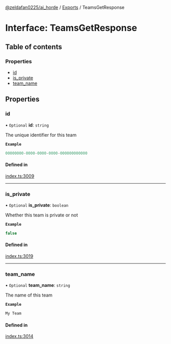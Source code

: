 [@zeldafan0225/ai_horde](../README.md) / [Exports](../modules.md) / TeamsGetResponse

# Interface: TeamsGetResponse

## Table of contents

### Properties

- [id](TeamsGetResponse.md#id)
- [is\_private](TeamsGetResponse.md#is_private)
- [team\_name](TeamsGetResponse.md#team_name)

## Properties

### id

• `Optional` **id**: `string`

The unique identifier for this team

**`Example`**

```ts
00000000-0000-0000-0000-000000000000
```

#### Defined in

[index.ts:3009](https://github.com/ZeldaFan0225/ai_horde/blob/90eaabf/index.ts#L3009)

___

### is\_private

• `Optional` **is\_private**: `boolean`

Whether this team is private or not

**`Example`**

```ts
false
```

#### Defined in

[index.ts:3019](https://github.com/ZeldaFan0225/ai_horde/blob/90eaabf/index.ts#L3019)

___

### team\_name

• `Optional` **team\_name**: `string`

The name of this team

**`Example`**

```ts
My Team
```

#### Defined in

[index.ts:3014](https://github.com/ZeldaFan0225/ai_horde/blob/90eaabf/index.ts#L3014)
